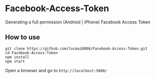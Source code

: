 # Facebook-Access-Token

Generating a full permission (Android | iPhone) Facebook Access Token

## How to use

```
git clone https://github.com/locmai0808/Facebook-Access-Token.git
cd Facebook-Access-Token
npm install
npm start
```

Open a browser and go to `http://localhost:5000/`
